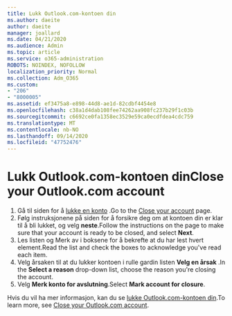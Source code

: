 ```yaml
---
title: Lukk Outlook.com-kontoen din
ms.author: daeite
author: daeite
manager: joallard
ms.date: 04/21/2020
ms.audience: Admin
ms.topic: article
ms.service: o365-administration
ROBOTS: NOINDEX, NOFOLLOW
localization_priority: Normal
ms.collection: Adm_O365
ms.custom:
- "206"
- "8000005"
ms.assetid: ef3475a8-e898-44d8-ae1d-82cdbf4454e8
ms.openlocfilehash: c38a1d4dab108fee74262aa908fc237b29f1c03b
ms.sourcegitcommit: c6692ce0fa1358ec3529e59ca0ecdfdea4cdc759
ms.translationtype: MT
ms.contentlocale: nb-NO
ms.lasthandoff: 09/14/2020
ms.locfileid: "47752476"
---
```

# <a name="close-your-outlookcom-account"></a><span data-ttu-id="5c1e7-102">Lukk Outlook.com-kontoen din</span><span class="sxs-lookup"><span data-stu-id="5c1e7-102">Close your Outlook.com account</span></span>

1. <span data-ttu-id="5c1e7-103">Gå til siden for å [lukke en konto](https://go.microsoft.com/fwlink/p/?linkid=845493) .</span><span class="sxs-lookup"><span data-stu-id="5c1e7-103">Go to the [Close your account](https://go.microsoft.com/fwlink/p/?linkid=845493) page.</span></span>
2. <span data-ttu-id="5c1e7-104">Følg instruksjonene på siden for å forsikre deg om at kontoen din er klar til å bli lukket, og velg **neste**.</span><span class="sxs-lookup"><span data-stu-id="5c1e7-104">Follow the instructions on the page to make sure that your account is ready to be closed, and select **Next**.</span></span>
3. <span data-ttu-id="5c1e7-105">Les listen og Merk av i boksene for å bekrefte at du har lest hvert element.</span><span class="sxs-lookup"><span data-stu-id="5c1e7-105">Read the list and check the boxes to acknowledge you've read each item.</span></span>
4. <span data-ttu-id="5c1e7-106">Velg årsaken til at du lukker kontoen i rulle gardin listen **Velg en årsak** .</span><span class="sxs-lookup"><span data-stu-id="5c1e7-106">In the **Select a reason** drop-down list, choose the reason you're closing the account.</span></span>
5. <span data-ttu-id="5c1e7-107">Velg **Merk konto for avslutning**.</span><span class="sxs-lookup"><span data-stu-id="5c1e7-107">Select **Mark account for closure**.</span></span>

<span data-ttu-id="5c1e7-108">Hvis du vil ha mer informasjon, kan du se [lukke Outlook.com-kontoen din](https://support.office.com/article/564b801e-2a47-4cb2-afa8-12ead3185038?wt.mc_id=Office_Outlook_com_Alchemy).</span><span class="sxs-lookup"><span data-stu-id="5c1e7-108">To learn more, see [Close your Outlook.com account](https://support.office.com/article/564b801e-2a47-4cb2-afa8-12ead3185038?wt.mc_id=Office_Outlook_com_Alchemy).</span></span>
  